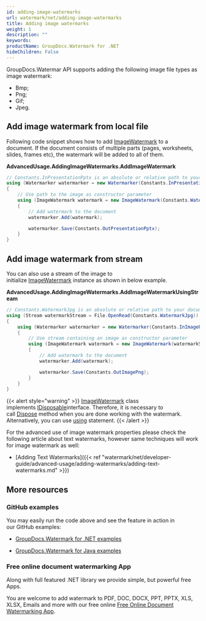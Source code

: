 ```yaml
---
id: adding-image-watermarks
url: watermark/net/adding-image-watermarks
title: Adding image watermarks
weight: 1
description: ""
keywords: 
productName: GroupDocs.Watermark for .NET
hideChildren: False
---
```

GroupDocs.Watermar API supports adding the following image file types as image watermark:

*   Bmp;
*   Png;
*   Gif;
*   Jpeg.

## Add image watermark from local file

Following code snippet shows how to add [ImageWatermark](https://apireference.groupdocs.com/net/watermark/groupdocs.watermark.watermarks/imagewatermark) to a document. If the document consists of multiple parts (pages, worksheets, slides, frames etc), the watermark will be added to all of them.

**AdvancedUsage.AddingImageWatermarks.AddImageWatermark**

```csharp
// Constants.InPresentationPptx is an absolute or relative path to your document. Ex: @"C:\Docs\presentation.pptx"
using (Watermarker watermarker = new Watermarker(Constants.InPresentationPptx))
{
    // Use path to the image as constructor parameter
    using (ImageWatermark watermark = new ImageWatermark(Constants.WatermarkJpg))
    {
        // Add watermark to the document
        watermarker.Add(watermark);

        watermarker.Save(Constants.OutPresentationPptx);
    }
}
```

## Add image watermark from stream  

You can also use a stream of the image to initialize [ImageWatermark](https://apireference.groupdocs.com/net/watermark/groupdocs.watermark.watermarks/imagewatermark) instance as shown in below example.

**AdvancedUsage.AddingImageWatermarks.AddImageWatermarkUsingStream**

```csharp
// Constants.WatermarkJpg is an absolute or relative path to your document. Ex: @"C:\Docs\watermark.jpg"
using (Stream watermarkStream = File.OpenRead(Constants.WatermarkJpg))
{
    using (Watermarker watermarker = new Watermarker(Constants.InImagePng))
    {
        // Use stream containing an image as constructor parameter
        using (ImageWatermark watermark = new ImageWatermark(watermarkStream))
        {
            // Add watermark to the document
            watermarker.Add(watermark);

            watermarker.Save(Constants.OutImagePng);
        }
    }
}
```

{{< alert style="warning" >}}
[ImageWatermark](https://apireference.groupdocs.com/net/watermark/groupdocs.watermark.watermarks/imagewatermark) class implements [IDisposable](https://docs.microsoft.com/en-us/dotnet/api/system.idisposable)interface. Therefore, it is necessary to call [Dispose](https://docs.microsoft.com/en-us/dotnet/api/system.idisposable.dispose) method when you are done working with the watermark. Alternatively, you can use [using](https://docs.microsoft.com/en-us/dotnet/csharp/language-reference/keywords/using-statement) statement.
{{< /alert >}}

For the advanced use of image watermark properties please check the following article about text watermarks, however same techniques will work for image watermark as well:

*   [Adding Text Watermarks]({{< ref "watermark/net/developer-guide/advanced-usage/adding-watermarks/adding-text-watermarks.md" >}})

## More resources

### GitHub examples

You may easily run the code above and see the feature in action in our GitHub examples:

*   [GroupDocs.Watermark for .NET examples](https://github.com/groupdocs-watermark/GroupDocs.Watermark-for-.NET)
    
*   [GroupDocs.Watermark for Java examples](https://github.com/groupdocs-watermark/GroupDocs.Watermark-for-Java)
    

### Free online document watermarking App

Along with full featured .NET library we provide simple, but powerful free Apps.

You are welcome to add watermark to PDF, DOC, DOCX, PPT, PPTX, XLS, XLSX, Emails and more with our free online [Free Online Document Watermarking App](https://products.groupdocs.app/watermark).
